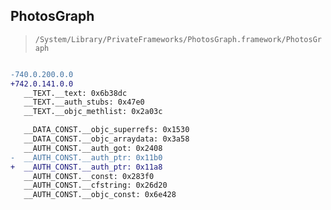## PhotosGraph

> `/System/Library/PrivateFrameworks/PhotosGraph.framework/PhotosGraph`

```diff

-740.0.200.0.0
+742.0.141.0.0
   __TEXT.__text: 0x6b38dc
   __TEXT.__auth_stubs: 0x47e0
   __TEXT.__objc_methlist: 0x2a03c

   __DATA_CONST.__objc_superrefs: 0x1530
   __DATA_CONST.__objc_arraydata: 0x3a58
   __AUTH_CONST.__auth_got: 0x2408
-  __AUTH_CONST.__auth_ptr: 0x11b0
+  __AUTH_CONST.__auth_ptr: 0x11a8
   __AUTH_CONST.__const: 0x283f0
   __AUTH_CONST.__cfstring: 0x26d20
   __AUTH_CONST.__objc_const: 0x6e428

```
